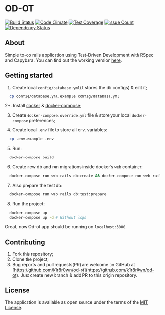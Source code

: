 # OD-OT

[![Build Status](https://travis-ci.org/k1r8r0wn/od-ot.svg?branch=master)](https://travis-ci.org/k1r8r0wn/od-ot)
[![Code Climate](https://codeclimate.com/github/k1r8r0wn/od-ot/badges/gpa.svg)](https://codeclimate.com/github/k1r8r0wn/od-ot)
[![Test Coverage](https://codeclimate.com/github/k1r8r0wn/od-ot/badges/coverage.svg)](https://codeclimate.com/github/k1r8r0wn/od-ot/coverage)
[![Issue Count](https://codeclimate.com/github/k1r8r0wn/od-ot/badges/issue_count.svg)](https://codeclimate.com/github/k1r8r0wn/od-ot)
[![Dependency Status](https://gemnasium.com/badges/github.com/k1r8r0wn/od-ot.svg)](https://gemnasium.com/github.com/k1r8r0wn/od-ot)

## About

Simple to-do rails application using Test-Driven Development with RSpec and Capybara. You can find out the working version [here](https://od-ot.herokuapp.com).

## Getting started

1. Create local `config/database.yml`(it stores the db configs) & edit it;

  ```bash
    cp config/database.yml.example config/database.yml
  ```

2*. Install [docker](https://docs.docker.com/engine/installation/) & [docker-compose](https://docs.docker.com/compose/install/);

3. Create `docker-compose.override.yml` file & store your local `docker-compose` preferences;

4. Create local `.env` file to store all env. variables:

  ```bash
    cp .env.example .env
  ```

5. Run:

  ```bash
    docker-compose build
  ```

6. Create new db and run migrations inside docker's `web` container:

  ``` bash
    docker-compose run web rails db:create && docker-compose run web rails db:migrate
  ```

7. Also prepare the test db:

  ```bash
    docker-compose run web rails db:test:prepare
  ```

8. Run the project:

  ```bash
    docker-compose up
    docker-compose up -d # Without logs
  ```

Great, now Od-ot app should be running on `localhost:3000`.

## Contributing

1. Fork this repository;
2. Clone the project;
3. Bug reports and pull requests(PR) are welcome on GitHub at [https://github.com/k1r8r0wn/od-ot](https://github.com/k1r8r0wn/od-ot). Just create new branch & add PR to this origin repository.

## License

The application is available as open source under the terms of the [MIT License](http://opensource.org/licenses/MIT).
